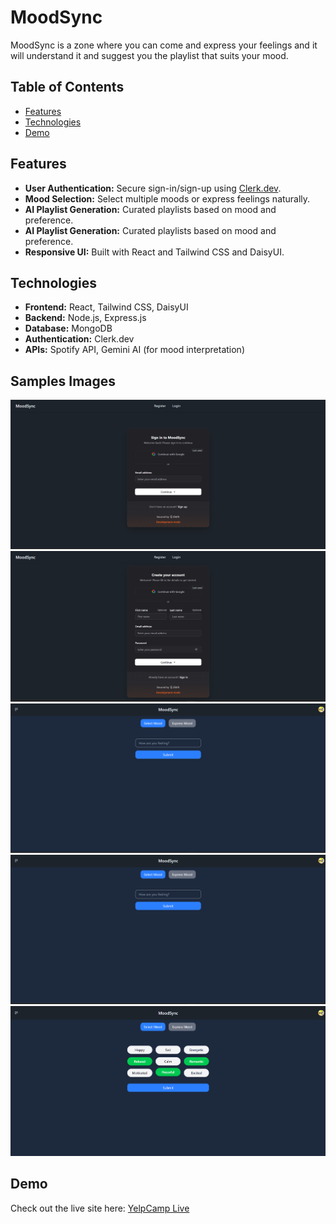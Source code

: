 # MoodSync

MoodSync is a zone where you can come and express your feelings and it will understand it and suggest you the playlist that suits your mood.

## Table of Contents

- [Features](#features)
- [Technologies](#technologies)
- [Demo](#demo)

## Features
- **User Authentication:** Secure sign-in/sign-up using [Clerk.dev](https://clerk.dev/).  
- **Mood Selection:** Select multiple moods or express feelings naturally.  
- **AI Playlist Generation:** Curated playlists based on mood and preference.
- **AI Playlist Generation:** Curated playlists based on mood and preference.  
- **Responsive UI:** Built with React and Tailwind CSS and DaisyUI.  



## Technologies
- **Frontend:** React, Tailwind CSS, DaisyUI 
- **Backend:** Node.js, Express.js  
- **Database:** MongoDB  
- **Authentication:** Clerk.dev  
- **APIs:** Spotify API, Gemini AI (for mood interpretation)  
## Samples Images
![Login](gallery/Screenshot%202025-09-24%20184049.png)
![Register](gallery/Screenshot%202025-09-24%20184154.png)
![Express your mood](gallery/Screenshot%202025-09-24%20184235.png)
![Express your mood](gallery/Screenshot%202025-09-24%20184235.png)
![Suggested Playlist](gallery/image.png)
## Demo

Check out the live site here: [YelpCamp Live]( https://yelp-camp-o73i.onrender.com/)
